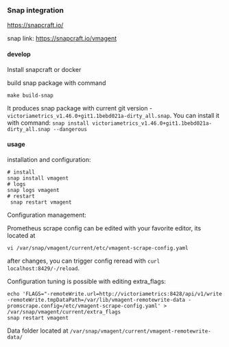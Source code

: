 ### Snap integration

<https://snapcraft.io/>

snap link: <https://snapcraft.io/vmagent>

#### develop

Install snapcraft or docker

build snap package with command

 ```console
make build-snap
```

It produces snap package with current git version - `victoriametrics_v1.46.0+git1.1bebd021a-dirty_all.snap`.
You can install it with command: `snap install victoriametrics_v1.46.0+git1.1bebd021a-dirty_all.snap --dangerous`

#### usage

installation and configuration:

```console
# install
snap install vmagent
# logs
snap logs vmagent
# restart
 snap restart vmagent
```

Configuration management:

 Prometheus scrape config can be edited with your favorite editor, its located at

```console
vi /var/snap/vmagent/current/etc/vmagent-scrape-config.yaml
```

after changes, you can trigger config reread with `curl localhost:8429/-/reload`.

Configuration tuning is possible with editing extra_flags:

```console
echo 'FLAGS="-remoteWrite.url=http://victoriametrics:8428/api/v1/write -remoteWrite.tmpDataPath=/var/lib/vmagent-remotewrite-data -promscrape.config=/etc/vmagent-scrape-config.yaml' > /var/snap/vmagent/current/extra_flags
snap restart vmagent
```

Data folder located at `/var/snap/vmagent/current/vmagent-remotewrite-data/`
